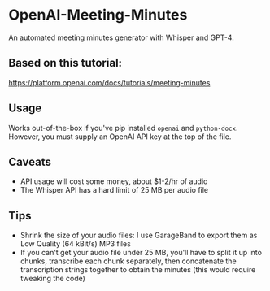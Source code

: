 # OpenAI-Meeting-Minutes
An automated meeting minutes generator with Whisper and GPT-4.

## Based on this tutorial:
https://platform.openai.com/docs/tutorials/meeting-minutes

## Usage
Works out-of-the-box if you've pip installed `openai` and `python-docx`. However, you must supply an OpenAI API key at the top of the file.

## Caveats
 - API usage will cost some money, about $1-2/hr of audio
 - The Whisper API has a hard limit of 25 MB per audio file

## Tips
 - Shrink the size of your audio files: I use GarageBand to export them as Low Quality (64 kBit/s) MP3 files
 - If you can't get your audio file under 25 MB, you'll have to split it up into chunks, transcribe each chunk separately, then concatenate the transcription strings together to obtain the minutes (this would require tweaking the code)
